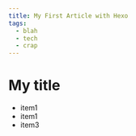 ```yaml
---
title: My First Article with Hexo
tags:
  - blah
  - tech
  - crap
---
```


# My title

- item1
- item1
- item3





